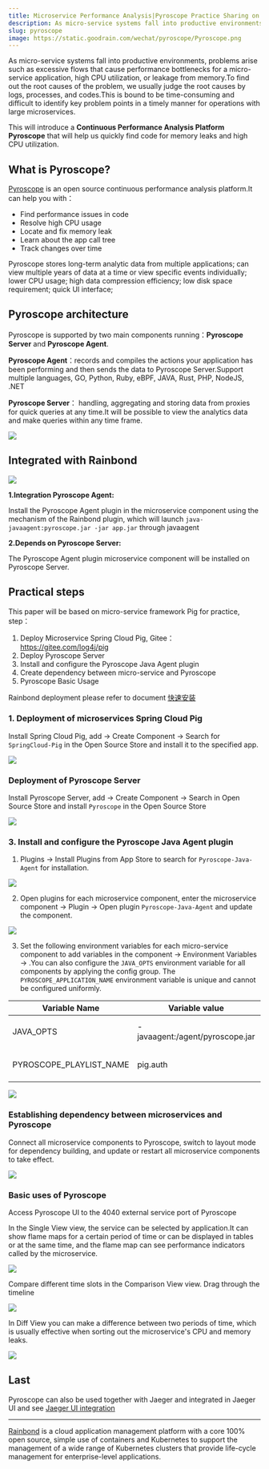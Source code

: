 ```yaml
---
title: Microservice Performance Analysis|Pyroscope Practice Sharing on Rainbond
description: As micro-service systems fall into productive environments, problems arise such as excessive flows that cause performance bottlenecks for a micro-service application, high CPU utilization, or leakage from memory.
slug: pyroscope
image: https://static.goodrain.com/wechat/pyroscope/Pyroscope.png
---
```


As micro-service systems fall into productive environments, problems arise such as excessive flows that cause performance bottlenecks for a micro-service application, high CPU utilization, or leakage from memory.To find out the root causes of the problem, we usually judge the root causes by logs, processes, and codes.This is bound to be time-consuming and difficult to identify key problem points in a timely manner for operations with large microservices.

This will introduce a **Continuous Performance Analysis Platform Pyroscope** that will help us quickly find code for memory leaks and high CPU utilization.

## What is Pyroscope?

[Pyroscope](https://pyroscope.io/) is an open source continuous performance analysis platform.It can help you with：

- Find performance issues in code
- Resolve high CPU usage
- Locate and fix memory leak
- Learn about the app call tree
- Track changes over time

Pyroscope stores long-term analytic data from multiple applications; can view multiple years of data at a time or view specific events individually; lower CPU usage; high data compression efficiency; low disk space requirement; quick UI interface;

## Pyroscope architecture

Pyroscope is supported by two main components running：**Pyroscope Server** and **Pyroscope Agent**.

**Pyroscope Agent**：records and compiles the actions your application has been performing and then sends the data to Pyroscope Server.Support multiple languages, GO, Python, Ruby, eBPF, JAVA, Rust, PHP, NodeJS, .NET

**Pyroscope Server**： handling, aggregating and storing data from proxies for quick queries at any time.It will be possible to view the analytics data and make queries within any time frame.

![](https://static.goodrain.com/wechat/pyroscope/1.png)

## Integrated with Rainbond

![](https://static.goodrain.com/wechat/pyroscope/2.png)

**1.Integration Pyroscope Agent:**

Install the Pyroscope Agent plugin in the microservice component using the mechanism of the Rainbond plugin, which will launch `java-javaagent:pyroscope.jar -jar app.jar` through javaagent

**2.Depends on Pyroscope Server:**

The Pyroscope Agent plugin microservice component will be installed on Pyroscope Server.

## Practical steps

This paper will be based on micro-service framework Pig for practice, step：

1. Deploy Microservice Spring Cloud Pig, Gitee：https://gitee.com/log4j/pig
2. Deploy Pyroscope Server
3. Install and configure the Pyroscope Java Agent plugin
4. Create dependency between micro-service and Pyroscope
5. Pyroscope Basic Usage

Rainbond deployment please refer to document [快速安装](https://www.rainbond.com/docs/quick-start/quick-install/)

### 1. Deployment of microservices Spring Cloud Pig

Install Spring Cloud Pig, add -> Create Component -> Search for `SpringCloud-Pig` in the Open Source Store and install it to the specified app.

![](https://static.goodrain.com/wechat/pyroscope/3.png)

### Deployment of Pyroscope Server

Install Pyroscope Server, add -> Create Component -> Search in Open Source Store and install `Pyroscope` in the Open Source Store

![](https://static.goodrain.com/wechat/pyroscope/4.png)

### 3. Install and configure the Pyroscope Java Agent plugin

1. Plugins -> Install Plugins from App Store to search for `Pyroscope-Java-Agent` for installation.

![](https://static.goodrain.com/wechat/pyroscope/5.png)

2. Open plugins for each microservice component, enter the microservice component -> Plugin -> Open plugin `Pyroscope-Java-Agent` and update the component.

![](https://static.goodrain.com/wechat/pyroscope/6.png)

3. Set the following environment variables for each micro-service component to add variables in the component -> Environment Variables -> .You can also configure the `JAVA_OPTS` environment variable for all components by applying the config group. The `PYROSCOPE_APPLICATION_NAME` environment variable is unique and cannot be configured uniformly.

| Variable Name                                                     | Variable value                                                  | Note                          |
| ----------------------------------------------------------------- | --------------------------------------------------------------- | ----------------------------- |
| JAVA_OPTS                                    | -javaagent:/agent/pyroscope.jar | Java agent startup parameters |
| PYROSCOPE_PLAYLIST_NAME | pig.auth                                        | Microservice Module Name      |

![](https://static.goodrain.com/wechat/pyroscope/7.png)

### Establishing dependency between microservices and Pyroscope

Connect all microservice components to Pyroscope, switch to layout mode for dependency building, and update or restart all microservice components to take effect.

![](https://static.goodrain.com/wechat/pyroscope/8.png)

### Basic uses of Pyroscope

Access Pyroscope UI to the 4040 external service port of Pyroscope

In the Single View view, the service can be selected by application.It can show flame maps for a certain period of time or can be displayed in tables or at the same time, and the flame map can see performance indicators called by the microservice.

![](https://static.goodrain.com/wechat/pyroscope/9.png)

Compare different time slots in the Comparison View view. Drag through the timeline

![](https://static.goodrain.com/wechat/pyroscope/10.png)

In Diff View you can make a difference between two periods of time, which is usually effective when sorting out the microservice's CPU and memory leaks.

![](https://static.goodrain.com/wechat/pyroscope/11.png)

## Last

Pyroscope can also be used together with Jaeger and integrated in Jaeger UI and see [Jaeger UI integration](https://github.com/pyroscope-io/jaeger-ui)

---

[Rainbond](https://www.rainbond.com/) is a cloud application management platform with a core 100% open source, simple use of containers and Kubernetes to support the management of a wide range of Kubernetes clusters that provide life-cycle management for enterprise-level applications.
